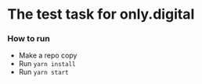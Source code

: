 # The test task for only.digital

### How to run

- Make a repo copy
- Run `yarn install`
- Run `yarn start`
